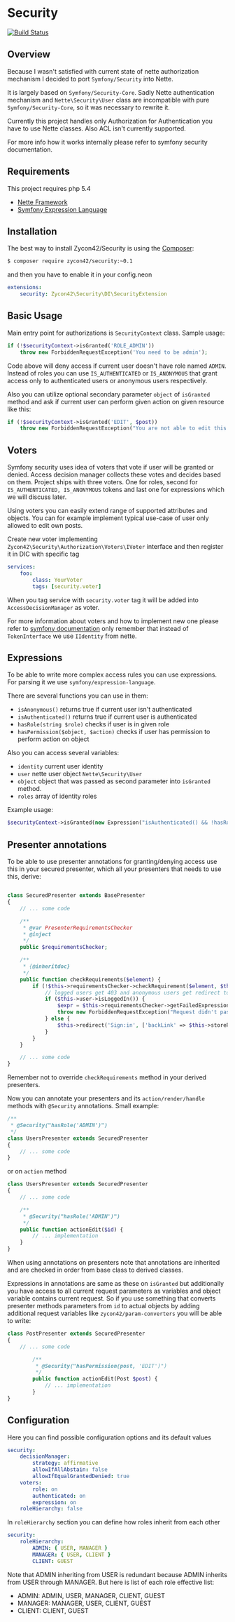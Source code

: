 Security
========

[![Build Status](https://travis-ci.org/Zycon42/Security.svg?branch=master)](https://travis-ci.org/Zycon42/Security)

Overview
--------

Because I wasn't satisfied with current state of nette authorization mechanism I decided to port `Symfony/Security` into Nette.

It is largely based on `Symfony/Security-Core`. Sadly Nette authentication mechanism and `Nette\Security\User` class are incompatible with pure `Symfony/Security-Core`, so it was necessary to rewrite it.

Currently this project handles only Authorization for Authentication you have to use Nette classes. Also ACL isn't currently supported.

For more info how it works internally please refer to symfony security documentation.

Requirements
--------

This project requires php 5.4

- [Nette Framework](https://github.com/nette/nette)
- [Symfony Expression Language](https://github.com/symfony/expression-language)

Installation
------------

The best way to install Zycon42/Security is using the [Composer](http://getcomposer.org/):

```sh
$ composer require zycon42/security:~0.1
```

and then you have to enable it in your config.neon

```yml
extensions:
	security: Zycon42\Security\DI\SecurityExtension
```

Basic Usage
-----------

Main entry point for authorizations is `SecurityContext` class. Sample usage:

```php
if (!$securityContext->isGranted('ROLE_ADMIN'))
    throw new ForbiddenRequestException('You need to be admin');
```

Code above will deny access if current user doesn't have role named `ADMIN`. Instead of roles you can use `IS_AUTHENTICATED` or `IS_ANONYMOUS` that grant access only to authenticated users or anonymous users respectively.

Also you can utilize optional secondary parameter `object` of `isGranted` method and ask if current user can perform given action on given resource like this:

```php
if (!$securityContext->isGranted('EDIT', $post))
    throw new ForbiddenRequestException("You are not able to edit this $post");
```

Voters
------

Symfony security uses idea of voters that vote if user will be granted or denied. Access decision manager collects these votes and decides based on them. Project ships with three voters. One for roles, second for `IS_AUTHENTICATED, IS_ANONYMOUS` tokens and last one for expressions which we will discuss later.

Using voters you can easily extend range of supported attributes and objects. You can for example implement typical use-case of user only allowed to edit own posts.

Create new voter implementing `Zycon42\Security\Authorization\Voters\IVoter` interface and then register it in DIC with specific tag

```yml
services:
    foo:
        class: YourVoter
        tags: [security.voter]
```

When you tag service with `security.voter` tag it will be added into `AccessDecisionManager` as voter.

For more information about voters and how to implement new one please refer to [symfony documentation](http://symfony.com/doc/current/cookbook/security/voters_data_permission.html) only remember that instead of `TokenInterface` we use `IIdentity` from nette.

Expressions
---------

To be able to write more complex access rules you can use expressions. For parsing it we use `symfony/expression-language`.

There are several functions you can use in them:

- `isAnonymous()` returns true if current user isn't authenticated
- `isAuthenticated()` returns true if current user is authenticated
- `hasRole(string $role)` checks if user is in given role
- `hasPermission($object, $action)` checks if user has permission to perform action on object

Also you can access several variables:

- `identity` current user identity
- `user` nette user object `Nette\Security\User`
- `object` object that was passed as second parameter into `isGranted` method.
- `roles` array of identity roles

Example usage:
```php
$securityContext->isGranted(new Expression("isAuthenticated() && !hasRole('CLIENT')"));
```

Presenter annotations
---------

To be able to use presenter annotations for granting/denying access use this in your secured presenter, which all your presenters that needs to use this, derive:

```php

class SecuredPresenter extends BasePresenter
{
    // ... some code

    /**
     * @var PresenterRequirementsChecker
     * @inject
     */
    public $requirementsChecker;

    /**
     * {@inheritdoc}
     */
    public function checkRequirements($element) {
        if (!$this->requirementsChecker->checkRequirement($element, $this->request)) {
            // logged users get 403 and anonymous users get redirect to sign in
            if ($this->user->isLoggedIn()) {
                $expr = $this->requirementsChecker->getFailedExpression();
                throw new ForbiddenRequestException("Request didn't passed security expression \"$expr\"");
            } else {
                $this->redirect('Sign:in', ['backLink' => $this->storeRequest()]);
            }
        }
    }

    // ... some code
}
```

Remember not to override `checkRequirements` method in your derived presenters.

Now you can annotate your presenters and its `action/render/handle` methods with `@Security` annotations. Small example:

```php
/**
 * @Security("hasRole('ADMIN')")
 */
class UsersPresenter extends SecuredPresenter
{
    // ... some code
}
```

or on `action` method

```php
class UsersPresenter extends SecuredPresenter
{
    // ... some code

    /**
     * @Security("hasRole('ADMIN')")
     */
    public function actionEdit($id) {
        // ... implementation
    }
}
```

When using annotations on presenters note that annotations are inherited and are checked in order from base class to derived classes.

Expressions in annotations are same as these on `isGranted` but additionally you have access to all current request parameters as variables and object variable contains current request. So if you use something that converts presenter methods parameters from `id` to actual objects by adding additional request variables like `zycon42/param-converters` you will be able to write:

```php
class PostPresenter extends SecuredPresenter
{
    // ... some code

        /**
         * @Security("hasPermission(post, 'EDIT')")
         */
        public function actionEdit(Post $post) {
            // ... implementation
        }
}
```

Configuration
----------

Here you can find possible configuration options and its default values

```yml
security:
    decisionManager:
        strategy: affirmative
        allowIfAllAbstain: false
        allowIfEqualGrantedDenied: true
    voters:
        role: on
        authenticated: on
        expression: on
    roleHierarchy: false
```

In `roleHierarchy` section you can define how roles inherit from each other

```yml
security:
    roleHierarchy:
        ADMIN: { USER, MANAGER }
        MANAGER: { USER, CLIENT }
        CLIENT: GUEST
```

Note that ADMIN inheriting from USER is redundant because ADMIN inherits from USER through MANAGER. But here is list of each role effective list:

- ADMIN: ADMIN, USER, MANAGER, CLIENT, GUEST
- MANAGER: MANAGER, USER, CLIENT, GUEST
- CLIENT: CLIENT, GUEST
